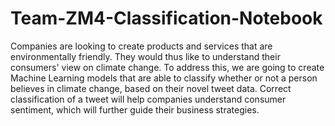 # Team-ZM4-Classification-Notebook

Companies are looking to create products and services that are environmentally friendly. They would thus like to understand their consumers' view on climate change. To address this, we are going to create Machine Learning models that are able to classify whether or not a person believes in climate change, based on their novel tweet data. Correct classification of a tweet will help companies understand consumer sentiment, which will further guide their business strategies.
